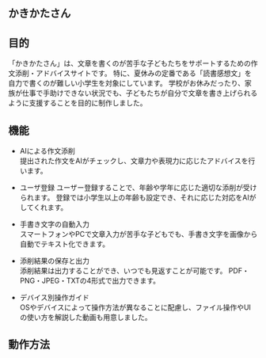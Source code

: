 かきかたさん
---
## 目的
「かきかたさん」は、文章を書くのが苦手な子どもたちをサポートするための作文添削・アドバイスサイトです。
特に、夏休みの定番である「読書感想文」を自力で書くのが難しい小学生を対象にしています。
学校がお休みだったり、家族が仕事で手助けできない状況でも、子どもたちが自分で文章を書き上げられるように支援することを目的に制作しました。

## 機能
- AIによる作文添削  
提出された作文をAIがチェックし、文章力や表現力に応じたアドバイスを行います。

- ユーザ登録
ユーザー登録することで、年齢や学年に応じた適切な添削が受けられます。
登録では小学生以上の年齢も設定でき、それに応じた対応をAIがしてくれます。

- 手書き文字の自動入力  
スマートフォンやPCで文章入力が苦手な子どもでも、手書き文字を画像から自動でテキスト化できます。

- 添削結果の保存と出力  
添削結果は出力することができ、いつでも見返すことが可能です。
PDF・PNG・JPEG・TXTの4形式で出力できます。

- デバイス別操作ガイド  
OSやデバイスによって操作方法が異なることに配慮し、ファイル操作やUIの使い方を解説した動画も用意しました。


## 動作方法